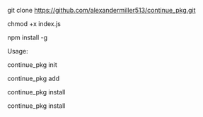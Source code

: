 git clone https://github.com/alexandermiller513/continue_pkg.git

chmod +x index.js

npm install -g

Usage:

continue_pkg init

continue_pkg add <package>

continue_pkg install

continue_pkg install <package>
